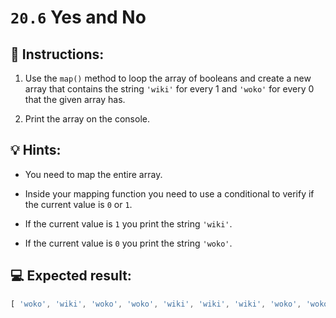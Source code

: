 # `20.6` Yes and No

## 📝 Instructions:

1. Use the `map()` method to loop the array of booleans and create a new array that contains the string `'wiki'` for every 1 and `'woko'` for every 0 that the given array has.

2. Print the array on the console.

## 💡 Hints:

+ You need to map the entire array.

+ Inside your mapping function you need to use a conditional to verify if the current value is `0` or `1`.

+ If the current value is `1` you print the string `'wiki'`.

+ If the current value is `0` you print the string `'woko'`.

## 💻 Expected result:

```js
[ 'woko', 'wiki', 'woko', 'woko', 'wiki', 'wiki', 'wiki', 'woko', 'woko', 'wiki', 'woko', 'wiki', 'wiki', 'woko', 'woko', 'woko', 'woko', 'woko', 'woko', 'woko', 'woko', 'wiki', 'woko', 'woko', 'woko', 'woko', 'wiki' ]
```
